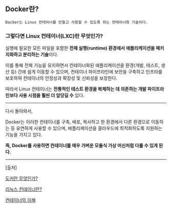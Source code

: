 ## Docker란?

```
Docker는 Linux 컨테이너를 만들고 사용할 수 있도록 하는 컨테이너화 기술이다.
```

### 그렇다면 Linux 컨테이너(LXC)란 무엇인가?
실행에 필요한 모든 파일을 포함한 **전체 실행(runtime) 환경에서 애플리케이션을 패키지화하고 분리하는 기술**이다.

이를 통해 전체 기능을 유지하면서 컨테이너화된 애플리케이션을 환경(개발, 테스트, 생산 등) 간에 쉽게 이동할 수 있으며, 컨테이너 파이프라인에 보안을 구축하고 인프라를 보호하여 컨테이너의 안정성과 확장성 및 신뢰성을 보장한다.

따라서 Linux 컨테이너는 **전통적인 테스트 환경을 복제하는 데 의존하는 개발 파이프라인보다 사용 시점을 훨씬 더 앞당길 수** 있다.

---
다시 돌아와서,

Docker는 이러한 컨테이너를 구축, 배포, 복사하고 한 환경에서 다른 환경으로 이동하는 등 유연하게 사용할 수 있으며, 애플리케이션을 클라우드에 최적화하도록 지원하는 기능을 가지고 있다.

**즉, Docker를 사용하면 컨테이너를 매우 가벼운 모듈식 가상 머신처럼 다룰 수 있게 된다.**

---

[출처]

[도커란 무엇인가?](https://www.redhat.com/ko/topics/containers/what-is-docker)

[리눅스 컨테이너란?](https://www.redhat.com/ko/topics/containers/whats-a-linux-container)

[컨테이너의 이해](https://www.redhat.com/ko/topics/containers)